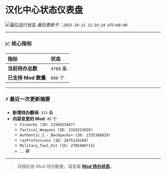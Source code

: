 # 汉化中心状态仪表盘

![最后运行状态](https://img.shields.io/badge/Last%20Run-Success-green)
*最后更新于：`2025-10-11 12:19:24 UTC+08:00`*

---

### 📈 **核心指标**

| 指标 | 状态 |
| :--- | :--- |
| **当前待办总数** | ``4788`` 条 |
| **已支持 Mod 数量** | ``606`` 个 |

---

### ⚡ **最近一次更新摘要**

*   **新增待办翻译**: `313` 条
*   **内容变更的 Mod**: `45` 个
    *   `Firearms (ID: 2256623447)`
    *   `Tactical_Weapons (ID: 2324223029)`
    *   `Authentic_Z_-_Backpacks+ (ID: 2335368829)`
    *   `rasProfessions (ID: 2675128168)`
    *   `Military_Tool_Kit (ID: 2705406713)`
    *   ... *等*

---

> 详细的各 Mod 待办数量，请查看 [**Mod 待办状态**](MOD_TODO_STATUS.md)。
